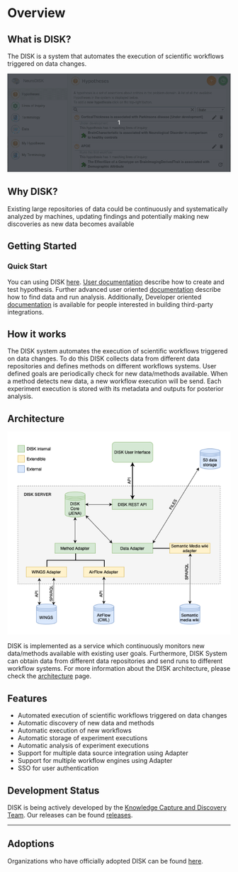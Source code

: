 # Overview

## What is DISK?

The DISK is a system that automates the execution of scientific workflows triggered on data changes. 

![DISK](figures/user-guide/web.gif "DISK")


## Why DISK?

Existing large repositories of
data could be continuously and systematically analyzed by
machines, updating findings and potentially making new
discoveries as new data becomes available

## Getting Started


### Quick Start

You can using DISK [here](https://disk.isi.edu).
[User documentation](user-guide/) describe how to create and test hypothesis.
Further advanced user oriented [documentation](advanced-user/) describe how to find 
data and run analysis. Additionally, Developer oriented [documentation](developer-guide/) 
is available for people interested in building third-party integrations.


## How it works

The DISK system automates the execution of scientific workflows triggered on data changes.
To do this DISK collects data from different data repositories and defines methods on different workflows systems.
User defined goals are periodically check for new data/methods available. When a method detects new data, a new workflow execution will be send.
Each experiment execution is stored with its metadata and outputs for posterior analysis.

## Architecture

![Disk API interactions](figures/DISK-adapters.png "DISK API interactions")

DISK is implemented as a service which continuously monitors new data/methods available with existing user goals.
Furthermore, DISK System can obtain data from different data repositories and send runs to different workflow systems.
For more information about the DISK architecture, please check the [architecture](developer-guide/architecture/) page.

## Features

- Automated execution of scientific workflows triggered on data changes
- Automatic discovery of new data and methods
- Automatic execution of new workflows
- Automatic storage of experiment executions
- Automatic analysis of experiment executions
- Support for multiple data source integration using Adapter
- Support for multiple workflow engines using Adapter
- SSO for user authentication



## Development Status

DISK is being actively developed by the [Knowledge Capture and Discovery Team](https://knowledgecaptureanddiscovery.github.io/).
Our releases can be found [releases](https://github.com/KnowledgeCaptureAndDiscovery/DISK-WEB/releases).

---




## Adoptions

Organizations who have officially adopted DISK can be found [here](adoptions).